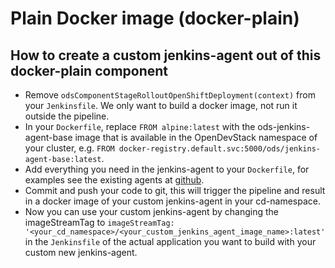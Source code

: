 # Plain Docker image (docker-plain)

## How to create a custom jenkins-agent out of this docker-plain component

- Remove `odsComponentStageRolloutOpenShiftDeployment(context)` from your `Jenkinsfile`. We only want to build a docker image, not run it outside the pipeline.
- In your `Dockerfile`, replace `FROM alpine:latest` with the ods-jenkins-agent-base image that is available in the OpenDevStack namespace of your cluster, e.g. `FROM docker-registry.default.svc:5000/ods/jenkins-agent-base:latest`.
- Add everything you need in the jenkins-agent to your `Dockerfile`, for examples see the existing agents at [github](https://github.com/opendevstack/ods-quickstarters/tree/master/common/jenkins-agents).
- Commit and push your code to git, this will trigger the pipeline and result in a docker image of your custom jenkins-agent in your cd-namespace.
- Now you can use your custom jenkins-agent by changing the imageStreamTag to `imageStreamTag: '<your_cd_namespace>/<your_custom_jenkins_agent_image_name>:latest'` in the `Jenkinsfile` of the actual application you want to build with your custom new jenkins-agent.
